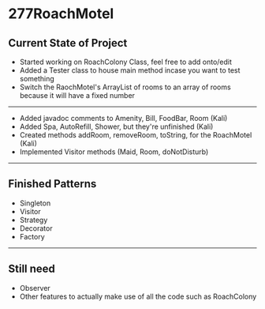 # 277RoachMotel
## Current State of Project
- Started working on RoachColony Class, feel free to add onto/edit
- Added a Tester class to house main method incase you want to test something
- Switch the RaochMotel's ArrayList of rooms to an array of rooms because it will have a fixed number
---
- Added javadoc comments to Amenity, Bill, FoodBar, Room (Kali)
- Added Spa, AutoRefill, Shower, but they're unfinished (Kali)
- Created methods addRoom, removeRoom, toString, for the RoachMotel (Kali)
- Implemented Visitor methods (Maid, Room, doNotDisturb) 
---
## Finished Patterns
- Singleton
- Visitor
- Strategy
- Decorator
- Factory
---
## Still need
- Observer
- Other features to actually make use of all the code such as RoachColony
